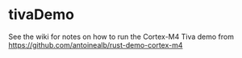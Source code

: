 # tivaDemo

See the wiki for notes on how to run the Cortex-M4 Tiva demo from https://github.com/antoinealb/rust-demo-cortex-m4
